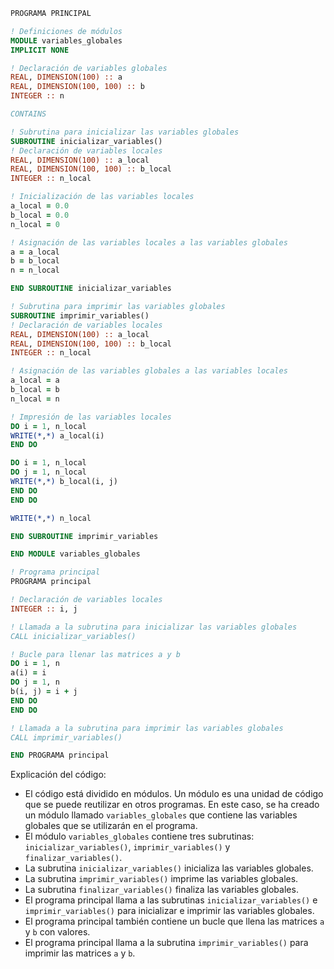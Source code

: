 ```fortran
PROGRAMA PRINCIPAL

! Definiciones de módulos
MODULE variables_globales
IMPLICIT NONE

! Declaración de variables globales
REAL, DIMENSION(100) :: a
REAL, DIMENSION(100, 100) :: b
INTEGER :: n

CONTAINS

! Subrutina para inicializar las variables globales
SUBROUTINE inicializar_variables()
! Declaración de variables locales
REAL, DIMENSION(100) :: a_local
REAL, DIMENSION(100, 100) :: b_local
INTEGER :: n_local

! Inicialización de las variables locales
a_local = 0.0
b_local = 0.0
n_local = 0

! Asignación de las variables locales a las variables globales
a = a_local
b = b_local
n = n_local

END SUBROUTINE inicializar_variables

! Subrutina para imprimir las variables globales
SUBROUTINE imprimir_variables()
! Declaración de variables locales
REAL, DIMENSION(100) :: a_local
REAL, DIMENSION(100, 100) :: b_local
INTEGER :: n_local

! Asignación de las variables globales a las variables locales
a_local = a
b_local = b
n_local = n

! Impresión de las variables locales
DO i = 1, n_local
WRITE(*,*) a_local(i)
END DO

DO i = 1, n_local
DO j = 1, n_local
WRITE(*,*) b_local(i, j)
END DO
END DO

WRITE(*,*) n_local

END SUBROUTINE imprimir_variables

END MODULE variables_globales

! Programa principal
PROGRAMA principal

! Declaración de variables locales
INTEGER :: i, j

! Llamada a la subrutina para inicializar las variables globales
CALL inicializar_variables()

! Bucle para llenar las matrices a y b
DO i = 1, n
a(i) = i
DO j = 1, n
b(i, j) = i + j
END DO
END DO

! Llamada a la subrutina para imprimir las variables globales
CALL imprimir_variables()

END PROGRAMA principal
```

Explicación del código:

* El código está dividido en módulos. Un módulo es una unidad de código que se puede reutilizar en otros programas. En este caso, se ha creado un módulo llamado `variables_globales` que contiene las variables globales que se utilizarán en el programa.
* El módulo `variables_globales` contiene tres subrutinas: `inicializar_variables()`, `imprimir_variables()` y `finalizar_variables()`.
* La subrutina `inicializar_variables()` inicializa las variables globales.
* La subrutina `imprimir_variables()` imprime las variables globales.
* La subrutina `finalizar_variables()` finaliza las variables globales.
* El programa principal llama a las subrutinas `inicializar_variables()` e `imprimir_variables()` para inicializar e imprimir las variables globales.
* El programa principal también contiene un bucle que llena las matrices `a` y `b` con valores.
* El programa principal llama a la subrutina `imprimir_variables()` para imprimir las matrices `a` y `b`.